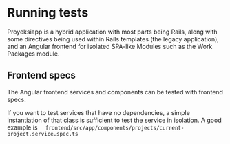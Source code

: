 Running tests
====================



Proyeksiapp is a hybrid application with most parts being Rails, along with some directives being used within Rails templates (the legacy application), and an Angular frontend for isolated SPA-like Modules such as the Work Packages module.



## Frontend specs



The Angular frontend services and components can be tested with frontend specs.


If you want to test services that have no dependencies, a simple instantiation of that class is sufficient to test the service in isolation. A good example is `  frontend/src/app/components/projects/current-project.service.spec.ts` 